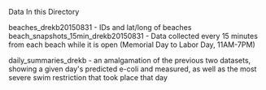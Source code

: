 Data In this Directory

beaches_drekb20150831 - IDs and lat/long of beaches
beach_snapshots_15min_drekb20150831 - Data collected every 15 minutes from each beach while it is open (Memorial Day to Labor Day, 11AM-7PM)

daily_summaries_drekb - an amalgamation of the previous two datasets, showing a given day's predicted e-coli and measured, as well as the most severe swim restriction that took place that day